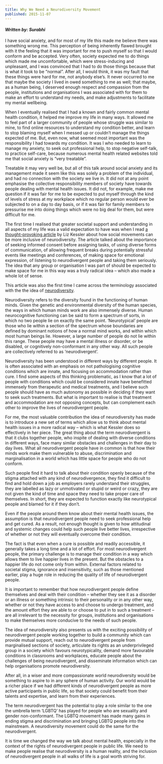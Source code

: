 ```yaml
---
title: Why We Need a Neurodiversity Movement
published: 2015-11-07
---
```


#### *Written by: Surabhi*

I have social anxiety, and for most of my life this made me believe there was something wrong me. This perception of being inherently flawed brought with it the feeling that it was important for me to push myself so that I would conform and be accepted. Very often, society expected me to do things which made me uncomfortable, which were stress-inducing and unpleasant, and I was convinced that I had to do those things because that is what it took to be “normal”. After all, I would think, it was my fault that these things were hard for me, not anybody else’s. It never occurred to me that maybe the society I lived in owed something to me as well; that maybe, as a human being, I deserved enough respect and compassion from the people, institutions and organisations I was associated with for them to make an effort to understand my needs, and make adjustments to facilitate my mental wellbeing.

When I eventually realised that I had a known and fairly common mental health condition, it helped me improve my life in many ways. It allowed me to feel part of a larger community of people whose struggle was similar to mine, to find online resources to understand my condition better, and learn to stop blaming myself when I messed up or couldn’t manage the things expected of me. But, even now, what seemed most important was the responsibility I had towards my condition. It was I who needed to learn to manage my anxiety, to seek out professional help, to stop negative self-talk, to practice self-care, because numerous mental health related websites told me that social anxiety is “very treatable”.

Treatable it may very well be, but all of this talk around social anxiety and its management made it seem like this was solely a problem of the individual, and had no connection with the society we live in. It did not at any point emphasise the collective responsibility members of society have towards people dealing with mental health issues. It did not, for example, make me question if it was fair for me to be expected to put myself through the kind of levels of stress at my workplace which no regular person would ever be subjected to on a day to day basis, or if it was fair for family members to pressurise me into doing things which were no big deal for them, but were difficult for me.

The first time I realised that greater societal support and understanding in all aspects of my life was a valid expectation to have was when I read [a thought-provoking article][1] by Liz Kessler about how social movements can be more inclusive of neurodiversity. The article talked about the importance of seeking informed consent before assigning tasks, of using diverse forms of communication, of allowing frequent breaks during potentially stressful events like meetings and conferences, of making space for emotional expression, of listening to neurodivergent people and taking them seriously. The idea that any group or organisation I was part of should be expected to make space for me in this way was a truly radical idea – which also made a whole lot of sense.

This article was also the first time I came across the terminology associated with the the idea of [neurodiversity][2].

Neurodiversity refers to the diversity found in the functioning of human minds. Given the genetic and environmental diversity of the human species, the ways in which human minds work are also immensely diverse. Human neurocognitive functioning can be said to form a spectrum of sorts, in which no two people lie on exactly the same point. ‘Neurotypical’ people are those who lie within a section of the spectrum whose boundaries are defined by dominant notions of how a normal mind works, and within which most human beings lie. However, a large number of people do not lie within this range. These people may have a mental illness or disorder, or be disabled, or cognitively non-conformant in any other way. All such people are collectively referred to as ‘neurodivergent’.

Neurodiversity has been understood in different ways by different people. It is often associated with an emphasis on not pathologising cognitive conditions which are innate, and focusing on accommodation rather than cure. I find some aspects of this thinking problematic, as I know that a lot of people with conditions which could be considered innate have benefitted immensely from therapeutic and medical treatments, and I believe such people should have as much autonomy as possible in deciding if they want to seek such treatments. But what is important to realise is that treatment and accommodation are not opposing concepts, but can complement each other to improve the lives of neurodivergent people.

For me, the most valuable contribution the idea of neurodiversity has made is to introduce a new set of terms which allow us to think about mental health issues in a more radical way – which is what Kessler does so effectively in her piece. The great thing about the term neurodivergent is that it clubs together people, who inspite of dealing with diverse conditions in different ways, face many similar obstacles and challenges in their day to day lives. What all neurodivergent people have in common is that how their minds work make them vulnerable to abuse, discrimination and marginalisation in a world which has little space for people who do not conform.

Such people find it hard to talk about their condition openly because of the stigma attached with any kind of neurodivergence, they find it difficult to find and hold down a job as employers rarely understand their struggles, they are labelled as lazy or unmotivated or stupid or weird or crazy, they are not given the kind of time and space they need to take proper care of themselves. In short, they are expected to function exactly like neurotypical people and blamed for it if they don’t.

Even if the people around them know about their mental health issues, the assumption is that neurodivergent people need to seek professional help and get cured. As a result, not enough thought is given to how attitudinal and systemic changes could help such people live better lives, irrespective of whether or not they will eventually overcome their condition.

The fact is that even when a cure is possible and readily accessible, it generally takes a long time and a lot of effort. For most neurodivergent people, the primary challenge is to manage their condition in a way which allows them to live happier lives in the present. But the obstacles to a happier life do not come only from within. External factors related to societal stigma, ignorance and insensitivity, such as those mentioned earlier, play a huge role in reducing the quality of life of neurodivergent people.

It is important to remember that how neurodivergent people define themselves and deal with their condition – whether they see it as a disorder or an illness or something intrinsic to their personality or in any other way, whether or not they have access to and choose to undergo treatment, and the amount effort they are able to or choose to put in to such a treatment – are all irrelevant to the necessity for groups, institutions and organisations to make themselves more conducive to the needs of such people.

The idea of neurodiversity also presents us with the exciting possibility of neurodivergent people working together to build a community which can provide mutual support, reach out to neurodivergent people from marginalised sections of society, articulate its rights as an underprivileged group in a society which favours neurotypicality, demand more favourable conditions in classrooms and workplaces, educate people about the challenges of being neurodivergent, and disseminate information which can help organisations promote neurodiversity.

After all, in a wiser and more compassionate world neurodiversity would be something to aspire to in any sphere of human activity. Our world would be a richer place if we had different kinds of neurodivergent people as more active participants in public life, so that society could benefit from their talents and expertise, and learn from their experiences.

The term neurodivergent has the potential to play a role similar to the one the umbrella term ‘LGBTQ’ has played for people who are sexuality and gender non-conformant. The LGBTQ movement has made many gains in ending stigma and discrimination and bringing LGBTQ people into the mainstream. A neurodiversity movement could do the same for the neurodivergent.

It is time we changed the way we talk about mental health, especially in the context of the rights of neurodivergent people in public life. We need to make people realise that neurodiversity is a human reality, and the inclusion of neurodivergent people in all walks of life is a goal worth striving for.

[1]:http://everydayfeminism.com/2015/06/neurodiversity-social-justice/

[2]:http://neurocosmopolitanism.com/neurodiversity-some-basic-terms-definitions/

